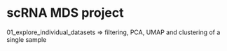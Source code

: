 # scRNA MDS project

01_explore_individual_datasets => filtering, PCA, UMAP and clustering of a single sample
